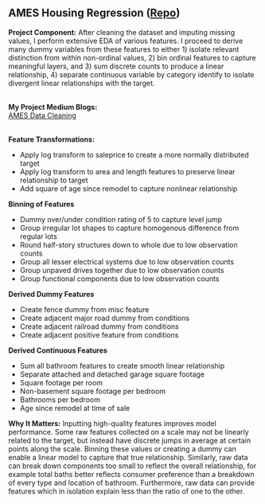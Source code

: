 ## AMES Housing Regression ([Repo](https://github.com/JamesDargan/AMES))

**Project Component:**
After cleaning the dataset and imputing missing values, I perform extensive EDA of various features. I proceed to derive many dummy variables from these features to either 1) isolate relevant distinction from within non-ordinal values, 2) bin ordinal features to capture meaningful layers, and 3) sum discrete counts to produce a linear relationship, 4) separate continuous variable by category identify to isolate divergent linear relationships with the target.
<br><br>

**My Project Medium Blogs:**<br>
[AMES Data Cleaning]()<br>
<br>


**Feature Transformations:**<br>
 - Apply log transform to saleprice to create a more normally distributed target
 - Apply log transform to area and length features to preserve linear relationship to target
 - Add square of age since remodel to capture nonlinear relationship

**Binning of Features**
- Dummy over/under condition rating of 5 to capture level jump
- Group irregular lot shapes to capture homogenous difference from regular lots
- Round half-story structures down to whole due to low observation counts
- Group all lesser electrical systems due to low observation counts
- Group unpaved drives together due to low observation counts
- Group functional components due to low observation counts

**Derived Dummy Features**
- Create fence dummy from misc feature
- Create adjacent major road dummy from conditions
- Create adjacent railroad dummy from conditions
- Create adjacent positive feature from conditions

**Derived Continuous Features**
- Sum all bathroom features to create smooth linear relationship
- Separate attached and detached garage square footage
- Square footage per room
- Non-basement square footage per bedroom
- Bathrooms per bedroom
- Age since remodel at time of sale


**Why It Matters:**
Inputting high-quality features improves model performance. Some raw features collected on a scale may not be linearly related to the target, but instead have discrete jumps in average at certain points along the scale. Binning these values or creating a dummy can enable a linear model to capture that true relationship. Similarly, raw data can break down components too small to reflect the overall relationship, for example total baths better reflects consumer preference than a breakdown of every type and location of bathroom. Furthermore, raw data can provide features which in isolation explain less than the ratio of one to the other.
